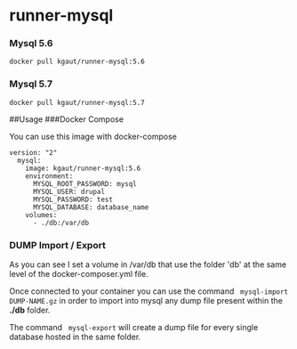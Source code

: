# runner-mysql

### Mysql 5.6
`docker pull kgaut/runner-mysql:5.6`
  
### Mysql 5.7
`docker pull kgaut/runner-mysql:5.7`

##Usage 
###Docker Compose

You can use this image with docker-compose

```
version: "2"
  mysql:
    image: kgaut/runner-mysql:5.6
    environment:
      MYSQL_ROOT_PASSWORD: mysql
      MYSQL_USER: drupal
      MYSQL_PASSWORD: test
      MYSQL_DATABASE: database_name
    volumes:
      - ./db:/var/db
```

### DUMP Import / Export

As you can see I set a volume in /var/db that use the folder 'db' at the same level of the docker-composer.yml file.

Once connected to your container you can use the command ``` mysql-import DUMP-NAME.gz``` in order to import into mysql any dump file present within the **./db** folder.

The command ``` mysql-export``` will create a dump file for every single database hosted in the same folder.

